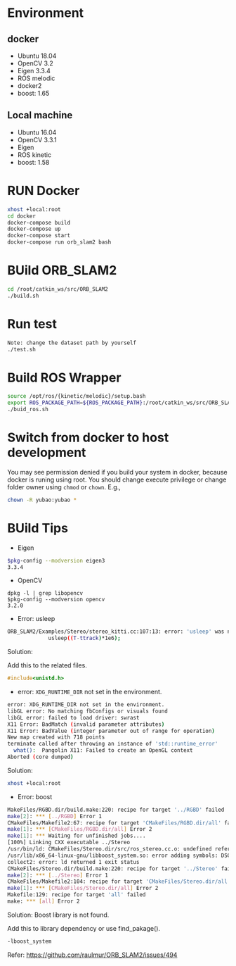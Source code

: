 # Environment
## docker
- Ubuntu 18.04
- OpenCV 3.2
- Eigen 3.3.4
- ROS melodic
- docker2
- boost: 1.65
## Local machine
- Ubuntu 16.04
- OpenCV 3.3.1
- Eigen 
- ROS kinetic
- boost: 1.58

# RUN Docker
```sh
xhost +local:root
cd docker
docker-compose build
docker-compose up
docker-compose start
docker-compose run orb_slam2 bash
```

# BUild ORB_SLAM2
```sh
cd /root/catkin_ws/src/ORB_SLAM2
./build.sh
```
# Run test
```sh
Note: change the dataset path by yourself
./test.sh
```
# Build ROS Wrapper
```sh
source /opt/ros/{kinetic/melodic}/setup.bash
export ROS_PACKAGE_PATH=${ROS_PACKAGE_PATH}:/root/catkin_ws/src/ORB_SLAM2/Examples/ROS
./buid_ros.sh
```

# Switch from docker to host development
You may see permission denied if you build your system in docker, because docker is runing using root. You should change execute privilege or change folder owner using ``chmod`` or ``chown``.
E.g.,
```sh
chown -R yubao:yubao *
```
# BUild Tips
- Eigen
```sh
$pkg-config --modversion eigen3
3.3.4
```
- OpenCV
```
dpkg -l | grep libopencv
$pkg-config --modversion opencv
3.2.0
```
- Error: usleep
```sh
ORB_SLAM2/Examples/Stereo/stereo_kitti.cc:107:13: error: 'usleep' was not declared in this scope
             usleep((T-ttrack)*1e6);
```
Solution:

Add this to the related files.
```cpp
#include<unistd.h>
```

- error: ``XDG_RUNTIME_DIR`` not set in the environment.
```sh
error: XDG_RUNTIME_DIR not set in the environment.
libGL error: No matching fbConfigs or visuals found
libGL error: failed to load driver: swrast
X11 Error: BadMatch (invalid parameter attributes)
X11 Error: BadValue (integer parameter out of range for operation)
New map created with 718 points
terminate called after throwing an instance of 'std::runtime_error'
  what():  Pangolin X11: Failed to create an OpenGL context
Aborted (core dumped)
```
Solution:
```sh
xhost +local:root
```

- Error: boost
```sh
MakeFiles/RGBD.dir/build.make:220: recipe for target '../RGBD' failed
make[2]: *** [../RGBD] Error 1
CMakeFiles/Makefile2:67: recipe for target 'CMakeFiles/RGBD.dir/all' failed
make[1]: *** [CMakeFiles/RGBD.dir/all] Error 2
make[1]: *** Waiting for unfinished jobs....
[100%] Linking CXX executable ../Stereo
/usr/bin/ld: CMakeFiles/Stereo.dir/src/ros_stereo.cc.o: undefined reference to symbol '_ZN5boost6system15system_categoryEv'
/usr/lib/x86_64-linux-gnu/libboost_system.so: error adding symbols: DSO missing from command line
collect2: error: ld returned 1 exit status
CMakeFiles/Stereo.dir/build.make:220: recipe for target '../Stereo' failed
make[2]: *** [../Stereo] Error 1
CMakeFiles/Makefile2:104: recipe for target 'CMakeFiles/Stereo.dir/all' failed
make[1]: *** [CMakeFiles/Stereo.dir/all] Error 2
Makefile:129: recipe for target 'all' failed
make: *** [all] Error 2
```

Solution:
Boost library is not found.

Add this to library dependency or use find_pakage().
```sh
-lboost_system
```
Refer: https://github.com/raulmur/ORB_SLAM2/issues/494
